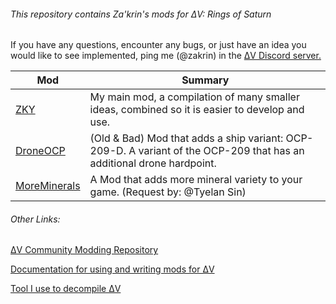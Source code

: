###### This repository contains Za'krin's mods for ΔV: Rings of Saturn

If you have any questions, encounter any bugs, or just have an idea you would like to see implemented, ping me (@zakrin) in the [ΔV Discord server.](https://discord.gg/dv) 

| Mod                           | Summary                                                                                                               |
| ----------------------------- | --------------------------------------------------------------------------------------------------------------------- |
| [ZKY](ZKY/)                   | My main mod, a compilation of many smaller ideas, combined so it is easier to develop and use.                        |
| [DroneOCP](DroneOCP/)         | (Old & Bad) Mod that adds a ship variant: OCP-209-D. A variant of the OCP-209 that has an additional drone hardpoint. |
| [MoreMinerals](MoreMinerals/) | A Mod that adds more mineral variety to your game. (Request by: @Tyelan Sin)                                      |

###### Other Links:

[ΔV Community Modding Repository](https://gitlab.com/Delta-V-Modding/Mods)

[Documentation for using and writing mods for ΔV](https://gitlab.com/Delta-V-Modding/Mods/-/blob/main/MODDING.md)

[Tool I use to decompile ΔV](https://github.com/bruvzg/gdsdecomp)
